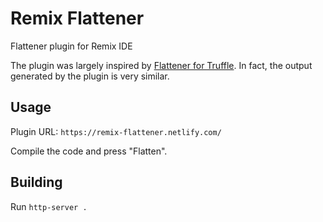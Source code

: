 # Remix Flattener
Flattener plugin for Remix IDE

The plugin was largely inspired by [Flattener for Truffle](https://github.com/nomiclabs/truffle-flattener). In fact, the output generated by the plugin is very similar.

## Usage

Plugin URL: `https://remix-flattener.netlify.com/`

Compile the code and press "Flatten".

## Building

Run `http-server .`
